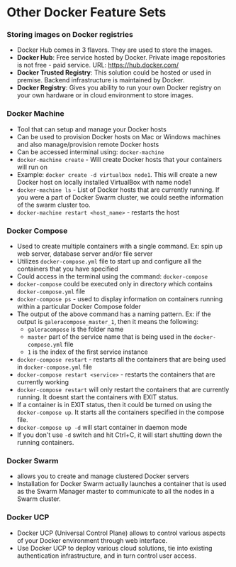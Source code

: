 # Other Docker Feature Sets

### Storing images on Docker registries

- Docker Hub comes in 3 flavors. They are used to store the images.
- **Docker Hub**: Free service hosted by Docker. Private image repositories is not free - paid service. URL: https://hub.docker.com/
- **Docker Trusted Registry**: This solution could be hosted or used in premise. Backend infrastructure is maintained by Docker.
- **Docker Registry**: Gives you ability to run your own Docker registry on your own hardware or in cloud environment to store images.

### Docker Machine

- Tool that can setup and manage your Docker hosts
- Can be used to provision Docker hosts on Mac or Windows machines and also manage/provision remote Docker hosts
- Can be accessed interminal using: `docker-machine`
- `docker-machine create` - Will create Docker hosts that your containers will run on
- Example: `docker create -d virtualbox node1`. This will create a new Docker host on locally installed VirtualBox with name node1
- `docker-machine ls` - List of Docker hosts that are currently running. If you were a part of Docker Swarm cluster, we could seethe information of the swarm cluster too.
- `docker-machine restart <host_name>` - restarts the host

### Docker Compose

- Used to create multiple containers with a single command. Ex: spin up web server, database server and/or file server
- Utilizes `docker-compose.yml` file to start up and configure all the containers that you have specified
- Could access in the terminal using the command: `docker-compose`
- `docker-compose` could be executed only in directory which contains `docker-compose.yml` file
- `docker-compose ps` - used to display information on containers running within a particular Docker Compose folder
- The output of the above command has a naming pattern. Ex: if the output is `galeracompose_master_1`, then it means the following:
  - `galeracompose` is the folder name
  - `master` part of the service name that is being used in the `docker-compose.yml` file
  - `1` is the index of the first service instance
- `docker-compose restart` - restarts all the containers that are being used in `docker-compose.yml` file
- `docker-compose restart <service>` - restarts the containers that are currently working
- `docker-compose restart` will only restart the containers that are currently running. It doesnt start the containers with EXIT status.
- If a container is in EXIT status, then it could be turned on using the `docker-compose up`. It starts all the containers specified in the compose file.
- `docker-compose up -d` will start container in daemon mode
- If you don't use `-d` switch and hit Ctrl+C, it will start shutting down the running containers.

### Docker Swarm

- allows you to create and manage clustered Docker servers
- Installation for Docker Swarm actually launches a container that is used as the Swarm Manager master to communicate to all the nodes in a Swarm cluster.

### Docker UCP

- Docker UCP (Universal Control Plane) allows to control various aspects of your Docker environment through web interface.
- Use Docker UCP to deploy various cloud solutions, tie into existing authentication infrastructure, and in turn control user access.
